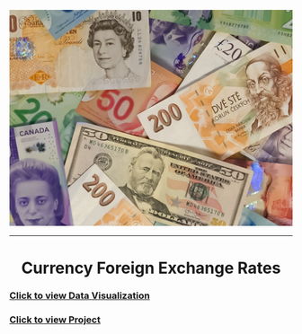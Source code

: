 ![](2023-02-09-09-35-08.png)

---

<center><h1>Currency Foreign Exchange Rates</h1></center>

### [Click to view Data Visualization](https://nbviewer.org/github/TelRich/Currency-Foreign-Exchange-Rates/blob/main/data_viz.ipynb)
### [Click to view Project](https://nbviewer.org/github/TelRich/Currency-Foreign-Exchange-Rates/blob/main/Exchange_Rates_Prediction.ipynb)